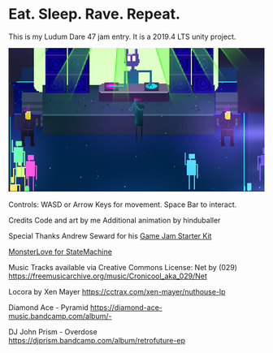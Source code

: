 # Eat. Sleep. Rave. Repeat.

This is my Ludum Dare 47 jam entry. It is a 2019.4 LTS unity project.

![](ss1.png)

Controls:
WASD or Arrow Keys for movement.
Space Bar to interact.

Credits
Code and art by me
Additional animation by hinduballer

Special Thanks
Andrew Seward for his [Game Jam Starter Kit](https://gitlab.com/ASeward/gamejamstarterkit)

[MonsterLove for StateMachine](https://github.com/thefuntastic/Unity3d-Finite-State-Machine)

Music
Tracks available via Creative Commons License:
Net by (029)
https://freemusicarchive.org/music/Cronicool_aka_029/Net

Locora by Xen Mayer
https://cctrax.com/xen-mayer/nuthouse-lp

Diamond Ace - Pyramid
https://diamond-ace-music.bandcamp.com/album/-

DJ John Prism - Overdose
https://djprism.bandcamp.com/album/retrofuture-ep